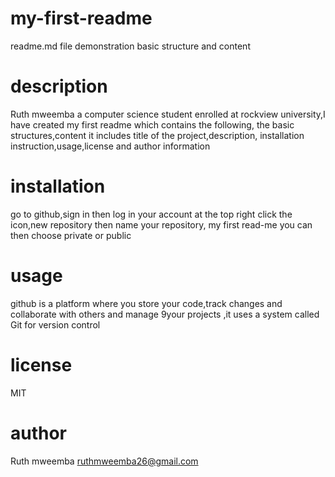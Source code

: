 # my-first-readme
readme.md file demonstration  basic structure and content
# description 
Ruth mweemba a computer science student enrolled at rockview university,I have created my first readme which contains the following, the basic structures,content it includes title of the project,description, installation instruction,usage,license and author information 
# installation 
go to github,sign in then log in your account at the top right click the icon,new repository then name your repository, my first read-me you can then choose private or public 
# usage
github is a platform where you store your code,track changes and collaborate with others and manage 9your projects ,it uses a system called Git for version  control 
# license
MIT
# author 
Ruth mweemba 
ruthmweemba26@gmail.com 
